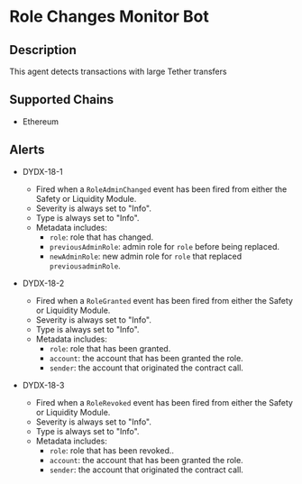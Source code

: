# Role Changes Monitor Bot

## Description

This agent detects transactions with large Tether transfers

## Supported Chains

- Ethereum

## Alerts

- DYDX-18-1
  - Fired when a `RoleAdminChanged` event has been fired from either the Safety or Liquidity Module.
  - Severity is always set to "Info".
  - Type is always set to "Info".
  - Metadata includes:
    - `role`: role that has changed.
    - `previousAdminRole`: admin role for `role` before being replaced.
    - `newAdminRole`: new admin role for `role` that replaced `previousadminRole`.

- DYDX-18-2
  - Fired when a `RoleGranted` event has been fired from either the Safety or Liquidity Module.
  - Severity is always set to "Info".
  - Type is always set to "Info".
  - Metadata includes:
    - `role`: role that has been granted.
    - `account`: the account that has been granted the role.
    - `sender`: the account that originated the contract call.

- DYDX-18-3
  - Fired when a `RoleRevoked` event has been fired from either the Safety or Liquidity Module.
  - Severity is always set to "Info".
  - Type is always set to "Info".
  - Metadata includes:
    - `role`: role that has been revoked..
    - `account`: the account that has been granted the role.
    - `sender`: the account that originated the contract call.